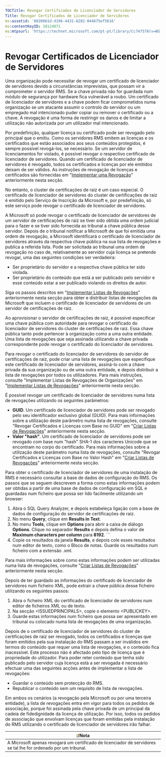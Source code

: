 ```yaml
---
TOCTitle: Revogar Certificados de Licenciador de Servidores
Title: Revogar Certificados de Licenciador de Servidores
ms:assetid: '8020861d-d196-4431-8282-044675ef5616'
ms:contentKeyID: 18124071
ms:mtpsurl: 'https://technet.microsoft.com/pt-pt/library/Cc747578(v=WS.10)'
---
```


Revogar Certificados de Licenciador de Servidores
=================================================

Uma organização pode necessitar de revogar um certificado de licenciador de servidores devido a circunstâncias imprevistas, que possam vir a comprometer o servidor RMS. Se a chave privada não for guardada num módulo de segurança por hardware fica vulnerável a roubo. Um certificado de licenciador de servidores e a chave podem ficar comprometidos numa organização se um atacante assumir o controlo do servidor ou um empregado mal intencionado puder copiar ou remover o certificado ou a chave. A revogação é uma forma de restringir os danos e de limitar a utilização não autorizada por um utilizador mal intencionado.

Por predefinição, qualquer licença ou certificado pode ser revogado pelo principal que o emitiu. Como os servidores RMS emitem as licenças e os certificados que estão associados aos seus conteúdos protegidos, é sempre possível revogá-los, se necessário. Se um servidor de licenciamentos for violado, é possível revogar o respectivo certificado de licenciador de servidores. Quando um certificado de licenciador de servidores é revogado, todos os certificados e licenças por ele emitidos deixam de ser válidos. As instruções de revogação de licenças e certificados são fornecidas em "[Implementar uma Revogação](https://technet.microsoft.com/4735f060-7197-4ae2-830a-f91bcc4de30a)" anteriormente nesta secção.

No entanto, o cluster de certificações de raiz é um caso especial. O certificado de licenciador de servidores do cluster de certificações de raiz é emitido pelo Serviço de Inscrição da Microsoft e, por predefinição, só este serviço pode revogar o certificado de licenciador de servidores.

A Microsoft só pode revogar o certificado de licenciador de servidores de um servidor de certificações de raiz se tiver sido obtida uma ordem judicial para o fazer e se tiver sido fornecida ao tribunal a chave pública desse servidor. Depois de o tribunal notificar a Microsoft de que foi emitida uma ordem de revogação, a Microsoft identificará o certificado de licenciador de servidores através da respectiva chave pública na sua lista de revogações e publica a referida lista. Pode ser solicitada ao tribunal uma ordem de revogação no caso de, relativamente ao servidor cuja licença se pretende revogar, uma das seguintes condições ser verdadeira:

-   Ser proprietário do servidor e a respectiva chave pública ter sido violada.
-   Ser proprietário do conteúdo que está a ser publicado pelo servidor e esse conteúdo estar a ser publicado violando os direitos de autor.

Siga os passos descritos em "[Implementar Listas de Revogações](https://technet.microsoft.com/e331338b-66d4-45e4-8d3f-acccf2302ac4)" anteriormente nesta secção para obter e distribuir listas de revogações da Microsoft que incluem o certificado de licenciador de servidores de um servidor de certificações de raiz.

Ao aprovisionar o servidor de certificações de raiz, é possível especificar uma chave pública com autoridade para revogar o certificado do licenciador de servidores do cluster de certificações de raiz. Essa chave pública tanto pode pertencer à organização como a uma outra entidade. Uma lista de revogações que seja assinada utilizando a chave privada correspondente pode revogar o certificado do licenciador de servidores.

Para revogar o certificado do licenciador de servidores do servidor de certificações de raiz, pode criar uma lista de revogações que especifique este certificado de licenciador de servidores, assiná-lo com a chave privada da sua organização ou de uma outra entidade, e depois distribuir a lista de revogações por todos os utilizadores. Para mais instruções, consulte "Implementar Listas de Revogações de Organizações" em "[Implementar Listas de Revogações](https://technet.microsoft.com/e331338b-66d4-45e4-8d3f-acccf2302ac4)" anteriormente nesta secção.

É possível revogar um certificado de licenciador de servidores numa lista de revogações utilizando os seguintes parâmetros:

-   **GUID**. Um certificado de licenciador de servidores pode ser revogado pelo seu identificador exclusivo global (GUID). Para mais informações sobre a utilização deste parâmetro numa lista de revogações, consulte "Revogar Certificados e Licenças com Base no GUID" em "[Criar Listas de Revogações](https://technet.microsoft.com/1ef75199-3344-4225-84de-a863a777696a)" anteriormente nesta secção.
-   **Valor "hash"**. Um certificado de licenciador de servidores pode ser revogado com base num "hash" SHA-1 dos caracteres Unicode que se encontram no corpo do certificado. Para mais informações sobre a utilização deste parâmetro numa lista de revogações, consulte "Revogar Certificados e Licenças com Base no Valor Hash" em "[Criar Listas de Revogações](https://technet.microsoft.com/1ef75199-3344-4225-84de-a863a777696a)" anteriormente nesta secção.

Para obter o certificado de licenciador de servidores de uma instalação de RMS é necessário consultar a base de dados de configuração do RMS. Os passos que se seguem descrevem a forma como estas informações podem ser obtidas a partir de uma base de dados de configuração em SQL e guardadas num ficheiro que possa ser lido facilmente utilizando um browser:

1.  Abra o SQL Query Analyzer, e depois estabeleça ligação com a base de dados de configuração do servidor de certificações de raiz.
2.  No menu **Query**, clique em **Results in Text**.
3.  No menu **Tools**, clique em **Options** para abrir a caixa de diálogo **Options**. Clique no separador **Results** e depois defina o valor de **Maximum characters per column** para **8192**.
        ```
1.  Copie os resultados da janela **Results**, e depois cole esses resultados num editor de texto, como o Bloco de notas. Guarde os resultados num ficheiro com a extensão .xml.

Para mais informações sobre como estas informações podem ser utilizadas numa lista de revogações, consulte "[Criar Listas de Revogações](https://technet.microsoft.com/1ef75199-3344-4225-84de-a863a777696a)" anteriormente nesta secção.

Depois de ter guardado as informações do certificado de licenciador de servidores num ficheiro XML, pode extrair a chave pública desse ficheiro utilizando os seguintes passos:

1.  Abra o ficheiro XML do certificado de licenciador de servidores num editor de ficheiros XML ou de texto.
2.  Na secção &lt;ISSUEDPRINCIPALS&gt;, copie o elemento &lt;PUBLICKEY&gt;.
3.  Guarde estas informações num ficheiro que possa ser apresentado em tribunal ou colocado numa lista de revogações de uma organização.

Depois de o certificado de licenciador de servidores do cluster de certificações de raiz ser revogado, todos os certificados e licenças que foram emitidos pela sua instalação do RMS passam a ser inválidos em termos do conteúdo que requer uma lista de revogações, e o conteúdo fica inacessível. Este processo não é afectado pelo tipo de licença que é propriedade do utilizador. Para poder reter conteúdo que tenha sido publicado pelo servidor cuja licença está a ser revogada é necessário efectuar uma das seguintes acções antes de implementar a lista de revogações:

-   Guardar o conteúdo sem protecção do RMS.
-   Republicar o conteúdo sem um requisito de lista de revogações.

Em ambos os cenários (a revogação pela Microsoft ou por uma terceira entidade), a lista de revogações entra em vigor para todos os pedidos de associação, porque foi assinada pela chave privada de um principal da cadeia de fidedignidade da licença de utilização. Por isso, todos os pedidos de associação que envolvam licenças que foram emitidas pela instalação do RMS utilizando o certificado de licenciador de servidores irão falhar.

| ![](images/Cc747578.note(WS.10).gif)Nota                                            |
|------------------------------------------------------------------------------------------------------------------|
| A Microsoft apenas revogará um certificado de licenciador de servidores se tal lhe for ordenado por um tribunal. |
